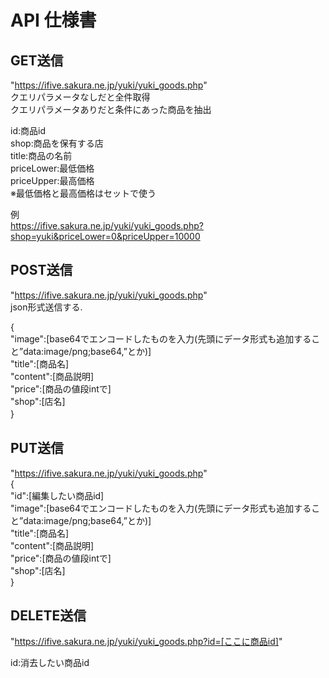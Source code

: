 # API 仕様書

## GET送信
"https://ifive.sakura.ne.jp/yuki/yuki_goods.php"  
クエリパラメータなしだと全件取得  
クエリパラメータありだと条件にあった商品を抽出  

id:商品id  
shop:商品を保有する店  
title:商品の名前  
priceLower:最低価格  
priceUpper:最高価格  
※最低価格と最高価格はセットで使う    

例  
https://ifive.sakura.ne.jp/yuki/yuki_goods.php?shop=yuki&priceLower=0&priceUpper=10000


## POST送信
"https://ifive.sakura.ne.jp/yuki/yuki_goods.php"  
json形式送信する.  

{  
  "image":[base64でエンコードしたものを入力(先頭にデータ形式も追加すること”data:image/png;base64,”とか)]  
  "title":[商品名]  
  "content":[商品説明]  
  "price":[商品の値段intで]  
  "shop":[店名]  
}  　


## PUT送信
"https://ifive.sakura.ne.jp/yuki/yuki_goods.php"  
{  
  "id":[編集したい商品id]  
  "image":[base64でエンコードしたものを入力(先頭にデータ形式も追加すること”data:image/png;base64,”とか)]  
  "title":[商品名]  
  "content":[商品説明]  
  "price":[商品の値段intで]  
  "shop":[店名]  
}  


## DELETE送信
"https://ifive.sakura.ne.jp/yuki/yuki_goods.php?id=[ここに商品id]"

id:消去したい商品id
